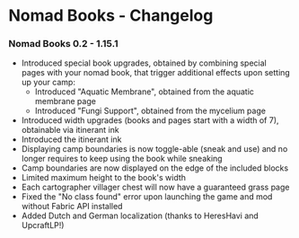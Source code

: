 # Nomad Books - Changelog

### Nomad Books 0.2 - 1.15.1

- Introduced special book upgrades, obtained by combining special pages with your nomad book, that trigger additional effects upon setting up your camp:
  - Introduced "Aquatic Membrane", obtained from the aquatic membrane page
  - Introduced "Fungi Support", obtained from the mycelium page
- Introduced width upgrades (books and pages start with a width of 7), obtainable via itinerant ink
- Introduced the itinerant ink
- Displaying camp boundaries is now toggle-able (sneak and use) and no longer requires to keep using the book while sneaking
- Camp boundaries are now displayed on the edge of the included blocks
- Limited maximum height to the book's width
- Each cartographer villager chest will now have a guaranteed grass page
- Fixed the "No class found" error upon launching the game and mod without Fabric API installed
- Added Dutch and German localization (thanks to HeresHavi and UpcraftLP!)
